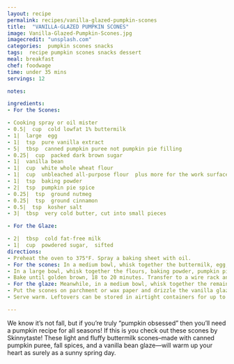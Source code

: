 ```yaml
---
layout: recipe
permalink: recipes/vanilla-glazed-pumpkin-scones
title:  "VANILLA-GLAZED PUMPKIN SCONES"
image: Vanilla-Glazed-Pumpkin-Scones.jpg
imagecredit: "unsplash.com"
categories:  pumpkin scones snacks
tags:  recipe pumpkin scones snacks dessert 
meal: breakfast
chef: foodwage
time: under 35 mins
servings: 12

notes:

ingredients:
- For the Scones:

- Cooking spray or oil mister
- 0.5|  cup  cold lowfat 1% buttermilk
- 1|  large  egg
- 1|  tsp  pure vanilla extract
- 5|  tbsp  canned pumpkin puree not pumpkin pie filling
- 0.25|  cup  packed dark brown sugar
- 1|  vanilla bean
- 1|  cup  white whole wheat flour
- 1|  cup  unbleached all-purpose flour  plus more for the work surface
- 1|  tsp  baking powder
- 2|  tsp  pumpkin pie spice
- 0.25|  tsp  ground nutmeg
- 0.25|  tsp  ground cinnamon
- 0.5|  tsp  kosher salt
- 3|  tbsp  very cold butter, cut into small pieces

- For the Glaze:

- 2|  tbsp  cold fat-free milk
- 1|  cup  powdered sugar,  sifted
directions:
- Preheat the oven to 375°F. Spray a baking sheet with oil.
- For the scones: In a medium bowl, whisk together the buttermilk, egg, vanilla, pumpkin puree, and brown sugar. Using the tip of a sharp knife, cut along the length of the vanilla bean to split it open. Scrape half of the seeds into the bowl and whisk well; reserve the remaining seeds for the glaze.
- In a large bowl, whisk together the flours, baking powder, pumpkin pie spice, nutmeg, cinnamon, and salt. Using a pastry blender or 2 knives, cut in the chilled butter until the mixture resembles coarse meal. Add the buttermilk mixture and stir until just moist. Turn the dough out onto a floured work surface and knead lightly four times with floured hands. Transfer the dough to the baking sheet and shape it into a 9-inch round about 3⁄4 inch thick. Using a knife, cut the dough all the way through into 12 wedges.
- Bake until golden brown, 18 to 20 minutes. Transfer to a wire rack and let cool for about 10 minutes before glazing.
- For the glaze: Meanwhile, in a medium bowl, whisk together the remaining seeds from the vanilla bean and the milk. In another medium bowl add the powdered sugar. Using a spatula mix in the milk and combine well until it is mixed through and forms a thick glaze.
- Put the scones on parchment or wax paper and drizzle the vanilla glaze over the scones using a spoon. You can also dip the tops of the scones into the glaze, and then let them sit on the paper to harden.
- Serve warm. Leftovers can be stored in airtight containers for up to 2 days.

---
```

We know it’s not fall, but if you’re truly “pumpkin obsessed” then you’ll need a pumpkin recipe for all seasons! If this is you check out these scones by Skinnytaste! These light and fluffy buttermilk scones–made with canned pumpkin puree, fall spices, and a vanilla bean glaze—will warm up your heart as surely as a sunny spring day.